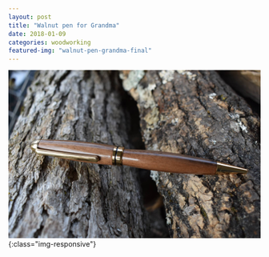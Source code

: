 ```yaml
---
layout: post
title: "Walnut pen for Grandma"
date: 2018-01-09
categories: woodworking 
featured-img: "walnut-pen-grandma-final"
---
```




![walnut-pen-grandma-final](/assets/img/posts/walnut-pen-grandma-final.jpg){:class="img-responsive"}

